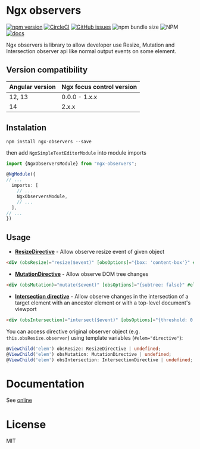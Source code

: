 # Ngx observers
[![npm version](https://badge.fury.io/js/ngx-observers.svg)](https://badge.fury.io/js/ngx-observers)
[![CircleCI](https://circleci.com/gh/Raiper34/ngx-observers.svg?style=shield)](https://circleci.com/gh/Raiper34/ngx-observers)
[![GitHub issues](https://img.shields.io/github/issues/Raiper34/ngx-observers)](https://github.com/Raiper34/ngx-observers/issues)
![npm bundle size](https://img.shields.io/bundlephobia/min/ngx-observers)
![NPM](https://img.shields.io/npm/l/ngx-observers)
[![docs](https://badgen.net/badge/docs/online/orange)](https://ngx-observers.netlify.app)

Ngx observers is library to allow developer use Resize, Mutation and Intersection observer api like normal output events on some element.

## Version compatibility
| Angular version | Ngx focus control version |
|-----------------|---------------------------|
| 12, 13          | 0.0.0 - 1.x.x             |
| 14              | 2.x.x                     |

## Instalation

`npm install ngx-observers --save`

then add `NgxSimpleTextEditorModule` into module imports
```typescript
import {NgxObserversModule} from "ngx-observers";

@NgModule({
// ...
  imports: [
    // ...
    NgxObserversModule,
    // ...
  ],
// ...
})
```

## Usage

- **[ResizeDirective](https://developer.mozilla.org/en-US/docs/Web/API/ResizeObserver/ResizeObserver)** - Allow observe resize event of given object
```html
<div (obsResize)="resize($event)" [obsOptions]="{box: 'content-box'}" #elem="directive">...</div>
```
- **[MutationDirective](https://developer.mozilla.org/en-US/docs/Web/API/MutationObserver/MutationObserver)** - Allow observe DOM tree changes
```html
<div (obsMutation)="mutate($event)" [obsOptions]="{subtree: false}" #elem="directive">...</div>
```
- **[Intersection directive](https://developer.mozilla.org/en-US/docs/Web/API/IntersectionObserver)** - Allow observe changes in the intersection of a target element with an ancestor element or with a top-level document's viewport
```html
<div (obsIntersection)="intersect($event)" [obsOptions]="{threshold: 0.5}" #elem="directive">...</div>
```

You can access directive original observer object (e.g. `this.obsResize.observer`) using template variables (`#elem="directive"`):
```ts
@ViewChild('elem') obsResize: ResizeDirective | undefined;
@ViewChild('elem') obsMutation: MutationDirective | undefined;
@ViewChild('elem') obsIntersection: IntersectionDirective | undefined;
```

# Documentation
See [online](https://ngx-observers.netlify.app/modules/ngxobserversmodule)

# License
MIT

